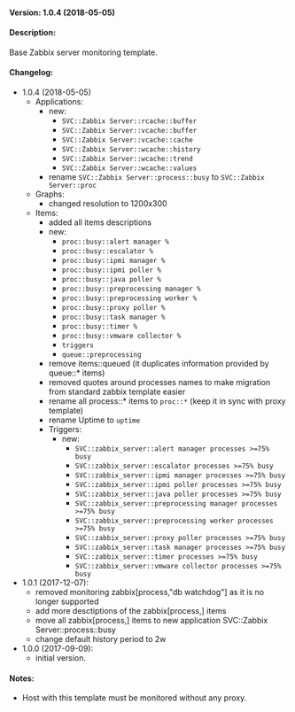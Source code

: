 #### Version: 1.0.4 (2018-05-05)

#### Description:
Base Zabbix server monitoring template.

#### Changelog:
- 1.0.4 (2018-05-05)
  - Applications:
    - new:
      - ```SVC::Zabbix Server::rcache::buffer```
      - ```SVC::Zabbix Server::vcache::buffer```
      - ```SVC::Zabbix Server::vcache::cache```
      - ```SVC::Zabbix Server::wcache::history```
      - ```SVC::Zabbix Server::wcache::trend```
      - ```SVC::Zabbix Server::wcache::values```
    - rename ```SVC::Zabbix Server::process::busy``` to ```SVC::Zabbix Server::proc```
  - Graphs:
    - changed resolution to 1200x300
  - Items:
    - added all items descriptions
    - new:
      - ```proc::busy::alert manager %```
      - ```proc::busy::escalator %```
      - ```proc::busy::ipmi manager %```
      - ```proc::busy::ipmi poller %```
      - ```proc::busy::java poller %```
      - ```proc::busy::preprocessing manager %```
      - ```proc::busy::preprocessing worker %```
      - ```proc::busy::proxy poller %```
      - ```proc::busy::task manager %```
      - ```proc::busy::timer %```
      - ```proc::busy::vmware collector %```
      - ```triggers```
      - ```queue::preprocessing```
    - remove items::queued (it duplicates information provided by queue::* items)
    - removed quotes around processes names to make migration from standard zabbix template easier
    - rename all process::* items to ```proc::*``` (keep it in sync with proxy template)
    - rename Uptime to ```uptime```
    - Triggers:
      - new:
        - ```SVC::zabbix_server::alert manager processes >=75% busy```
        - ```SVC::zabbix_server::escalator processes >=75% busy```
        - ```SVC::zabbix_server::ipmi manager processes >=75% busy```
        - ```SVC::zabbix_server::ipmi poller processes >=75% busy```
        - ```SVC::zabbix_server::java poller processes >=75% busy```
        - ```SVC::zabbix_server::preprocessing manager processes >=75% busy```
        - ```SVC::zabbix_server::preprocessing worker processes >=75% busy```
        - ```SVC::zabbix_server::proxy poller processes >=75% busy```
        - ```SVC::zabbix_server::task manager processes >=75% busy```
        - ```SVC::zabbix_server::timer processes >=75% busy```
        - ```SVC::zabbix_server::vmware collector processes >=75% busy```
- 1.0.1 (2017-12-07):
  - removed monitoring zabbix[process,"db watchdog"] as it is no longer supported
  - add more desctiptions of the zabbix[process,] items
  - move all zabbix[process,] items to new application SVC::Zabbix Server::process::busy
  - change default history period to 2w
- 1.0.0 (2017-09-09):
  - initial version.

#### Notes:
* Host with this template must be monitored without any proxy.